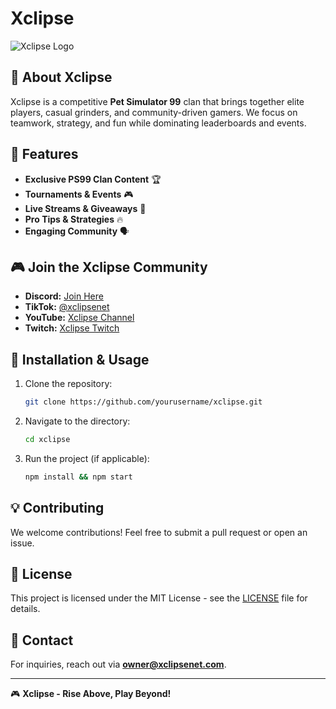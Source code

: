 # Xclipse

![Xclipse Logo](https://cdn.discordapp.com/attachments/1238725269704146995/1339902512169222154/cb3d015e0b673180bb096b221c52a501.webp?ex=67b068f5&is=67af1775&hm=453fdfb808194238c8d13c19f9ea925ad7a367ec18e631dd5134a930ff64760f&)

## 🌟 About Xclipse
Xclipse is a competitive **Pet Simulator 99** clan that brings together elite players, casual grinders, and community-driven gamers. We focus on teamwork, strategy, and fun while dominating leaderboards and events.

## 🚀 Features
- **Exclusive PS99 Clan Content** 🏆
- **Tournaments & Events** 🎮
- **Live Streams & Giveaways** 🎁
- **Pro Tips & Strategies** 🔥
- **Engaging Community** 🗣️

## 🎮 Join the Xclipse Community
- **Discord:** [Join Here](https://discord.gg/xrx97aHzp8)
- **TikTok:** [@xclipsenet](https://www.tiktok.com/@xclipsenet)
- **YouTube:** [Xclipse Channel](https://www.youtube.com/channel/yourchannel)
- **Twitch:** [Xclipse Twitch](https://www.twitch.tv/xclipsenet)

## 📜 Installation & Usage
1. Clone the repository:
   ```sh
   git clone https://github.com/yourusername/xclipse.git
   ```
2. Navigate to the directory:
   ```sh
   cd xclipse
   ```
3. Run the project (if applicable):
   ```sh
   npm install && npm start
   ```

## 💡 Contributing
We welcome contributions! Feel free to submit a pull request or open an issue.

## 📜 License
This project is licensed under the MIT License - see the [LICENSE](LICENSE) file for details.

## 📧 Contact
For inquiries, reach out via **owner@xclipsenet.com**.

---
🎮 **Xclipse - Rise Above, Play Beyond!**

